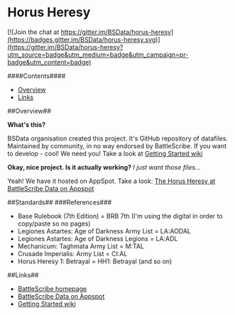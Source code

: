 Horus Heresy
============

[![Join the chat at https://gitter.im/BSData/horus-heresy](https://badges.gitter.im/BSData/horus-heresy.svg)](https://gitter.im/BSData/horus-heresy?utm_source=badge&utm_medium=badge&utm_campaign=pr-badge&utm_content=badge)

####Contents####

* [Overview][]
* [Links][]


[Overview]: #overview
[Links]: #links


##Overview##

__What's this?__

BSData organisation created this project. It's GitHub repository of datafiles. Maintained by community, in no way endorsed by BattleScribe. If you want to develop - cool! We need you! Take a look at [Getting Started wiki][]

__Okay, nice project. Is it actually working?__ _I just want those files..._

Yeah! We have it hosted on AppSpot. Take a look: [The Horus Heresy at BattleScribe Data on Appspot](http://battlescribedata.appspot.com/#/repo/horus-heresy)

##Standards##
###References###
* Base Rulebook (7th Edition) = BRB 7th (I'm using the digital in order to copy/paste so no pages)
* Legiones Astartes: Age of Darkness Army List = LA:AODAL
* Legiones Astartes: Age of Darkness Legions = LA:ADL
* Mechanicum: Taghmata Army List = M:TAL
* Crusade Imperialis: Army List = CI:AL
* Horus Heresy 1: Betrayal = HH1: Betrayal (and so on)

##Links##

* [BattleScribe homepage][]
* [BattleScribe Data on Appspot][]
* [Getting Started wiki][]


[BattleScribe homepage]: http://www.battlescribe.net/
[BattleScribe Data on Appspot]: http://battlescribedata.appspot.com/#/repos
[Getting Started wiki]: https://github.com/BSData/bsdata/wiki/Home#getting-started
